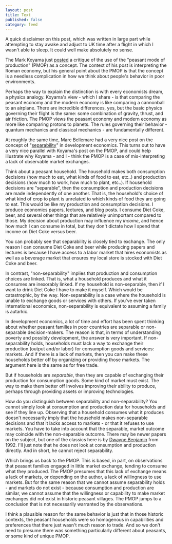 ```yaml
---
layout: post
title: Text
published: false
category: feed
---
```


A quick disclaimer on this post, which was written in large part while attempting to stay awake and adjust to UK time after a flight in which I wasn't able to sleep. It could well make absolutely no sense.

The 
Mark Koyama just [posted](https://medium.com/@MarkKoyama/the-poverty-of-the-peasant-mode-of-production-121b90c933b4#.ti8zv1w0y) a critique of the use of the "peasant mode of production" (PMOP) as a concept. The context of his post is interpreting the Roman economy, but his general point about the PMOP is that the concept is a needless complication in how we think about people's behavior in poor environments.

Perhaps the way to explain the distinction is with every economists dream, a physics analogy. Koyama's view - which I share - is that comparing the peasant economy and the modern economy is like comparing a cannonball to an airplane. There are incredible differences, yes, but the basic physics governing their flight is the same: some combination of gravity, thrust, and air friction. The PMOP views the peasant economy and modern economy as more like comparing protons to planets. The rules governing their behavior - quantum mechanics and classical mechanics - are fundamentally different. 


At roughly the same time, Marc Bellemare had a very nice post on the concept of "[separability](http://marcfbellemare.com/wordpress/11993)" in development economics. This turns out to have a very nice parallel with Koyama's post on the PMOP, and could help illustrate why Koyama - and I - think the PMOP is a case of mis-interpreting a lack of observable market exchanges.

Think about a peasant household. The household makes both consumption decisions (how much to eat, what kinds of food to eat, etc..) and production decisions (how much to work, how much to plant, etc..). If household decisions are "separable", then the consumption and production decisions are made independently of one another. That is, the household's choice of what kind of crop to plant is unrelated to which kinds of food they are going to eat. This would be like my production and consumption decisions. I produce economics papers, lectures, and blog posts. I consume Diet Coke, beer, and several other things that are relatively unimportant compared to those. My decision about production may influence my *income*, and hence how much I can consume in total, but they don't dictate how I spend that income on Diet Coke versus beer. 

You can probably see that separability is closely tied to exchange. The only reason I can consume Diet Coke and beer while producing papers and lectures is because I have access to a labor market that hires economists as well as a beverage market that ensures my local store is stocked with Diet Coke and beer.

In contrast, "non-separability" implies that production and consumption choices are linked. That is, what a household produces and what it consumes are inexorably linked. If my household is non-separable, then if I want to drink Diet Coke I have to make it myself. Which would be catastrophic, by the way. Non-separability is a case where the household is unable to exchange goods or services with others. If you've ever taken international economics, non-separability is equivalent to assuming a family is autarkic.

In development economics, a lot of time and effort has been spent thinking about whether peasant families in poor countries are separable or non-separable decision-makers. The reason is that, in terms of understanding poverty and possibly development, the answer is very important. If non-separability holds, households must lack a way to exchange their production (output and/or labor) for consumption goods and services: markets. And if there is a lack of markets, then you can make these households better off by organizing or providing those markets. The argument here is the same as for free trade.

But if households are *separable*, then they are capable of exchanging their production for consumption goods. Some kind of market must exist. The way to make them better off involves improving their ability to produce, perhaps through providing assets or improving technologies. 

How do you distinguish between separability and non-separability? You cannot simply look at consumption and production data for households and see if they line up. Observing that a household consumes what it produces doesn't necessarily imply that the household makes non-separable decisions and that it lacks access to markets - or that it refuses to use markets. You have to take into account that the separable, market outcome may coincide with the non-separable outcome. There may be newer papers on the subject, but one of the classics here is by [Dwayne Benjamin](http://www.agecon.purdue.edu/academic/agec619/PP/HH_mats/Benjamin%201992.pdf) from 1992. I'll just note that he does not look at consumption and production directly. And in short, he cannot reject separability.

Which brings us back to the PMOP. This is based, in part, on observations that peasant families engaged in little market exchange, tending to consume what they produced. The PMOP presumes that this lack of exchange means a lack of markets, or depending on the author, a lack of willingness to use markets. But for the same reason that we cannot assume separability holds - and markets do not exist - because consumption and production are similar, we cannot assume that the willingness or capability to make market exchanges did not exist in historic peasant villages. The PMOP jumps to a conclusion that is not necessarily warranted by the observations.

I think a plausible reason for the same behavior is just that in those historic contexts, the peasant households were so homogenous in capabilities and preferences that there just wasn't much reason to trade. And so we don't need to presume there was something particularly different about peasants, or some kind of unique PMOP. 



